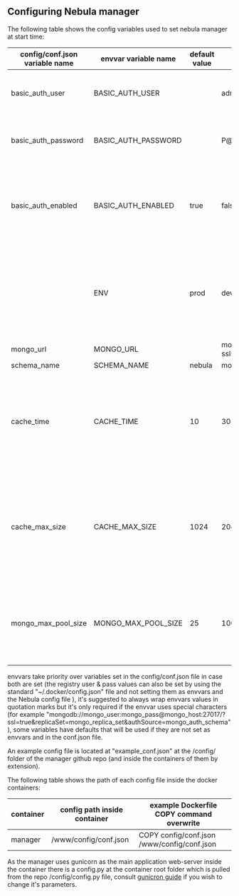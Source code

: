 ## Configuring Nebula manager

The following table shows the config variables used to set nebula manager at start time:

| config/conf.json variable name     | envvar variable name             | default value                | example value                                                                                                        | type   | description                                                                                                                                                                                                                                                                                           | required |
|------------------------------------|----------------------------------|------------------------------|----------------------------------------------------------------------------------------------------------------------|--------|-------------------------------------------------------------------------------------------------------------------------------------------------------------------------------------------------------------------------------------------------------------------------------------------------------|----------|
| basic_auth_user                    | BASIC_AUTH_USER                  |                              | admin                                                                                                                | string | the basic auth user used to secure the manager - unless you set basic_auth_enabled=false you must configure it                                                                                                                                                                                        | no       |
| basic_auth_password                | BASIC_AUTH_PASSWORD              |                              | P@ssw0rd                                                                                                             | string | the basic auth password used to secure the api-manger - unless you set basic_auth_enabled=false you must configure it                                                                                                                                                                                 | no       |
| basic_auth_enabled                 | BASIC_AUTH_ENABLED               | true                         | false                                                                                                                | bool   | defaults to true, if set to false will disable basic auth on nebula-api, setting to false is only recommended to be used if you are using an upstream LB\web server that handles the basic-auth for you instead                                                                                       | yes      |
|                                    | ENV                              | prod                         | dev                                                                                                                  | string | envvar only, defaults to "prod", if set to "dev" will use flask built-in web server on port 5000 to make devs life a tad easier, unless your developing new features to nebula or hunting down a bug in it best to not include it at all                                                              | no       |
| mongo_url                          | MONGO_URL                        |                              | mongodb://mongo_user:mongo_pass@mongo_host:27017/?ssl=true&replicaSet=mongo_replica_set&authSource=mongo_auth_schema | string | mongo URI string                                                                                                                                                                                                                                                                                      | yes      |
| schema_name                        | SCHEMA_NAME                      | nebula                       | mongo_schema                                                                                                         | string | mongo schema name                                                                                                                                                                                                                                                                                     | yes      |
| cache_time                         | CACHE_TIME                       | 10                           | 30                                                                                                                   | int    | the amount of time (in seconds) the cache will be kept before the manager will check in with the backend DB to grab any changes, the higher this number the less frequent changes will take affect on the workers & the less load there will be on the DB                                             | yes      |
| cache_max_size                     | CACHE_MAX_SIZE                   | 1024                         | 2048                                                                                                                 | int    | the maximum number of device_groups that will be kept in cache, if you have more device_groups then this number the LRU device_group will be evicted from the cache so for best performance best to make sure this number is higher then the maximum amount of device_group                           | yes      |
| mongo_max_pool_size                | MONGO_MAX_POOL_SIZE              | 25                           | 100                                                                                                                  | int    | the size of the connection pool between the manager and the backend MongoDB - a good rule of thumb is to have 3 for each device_group in the cluster but no more then 100 at most                                                                                                                     | yes      |


envvars take priority over variables set in the config/conf.json file in case both are set (the registry user & pass values can also be set by using the standard "~/.docker/config.json" file and not setting them as envvars and the Nebula config file ), it's suggested to always wrap envvars values in quotation marks but it's only required if the envvar uses special characters (for example "mongodb://mongo_user:mongo_pass@mongo_host:27017/?ssl=true&replicaSet=mongo_replica_set&authSource=mongo_auth_schema"), some variables have defaults that will be used if they are not set as envvars and in the conf.json file.

An example config file is located at "example_conf.json" at the /config/ folder of the manager github repo (and inside the containers of them by extension).

The following table shows the path of each config file inside the docker containers:

| container      | config path inside container | example Dockerfile COPY command overwrite       |
|----------------|------------------------------|-------------------------------------------------|
| manager        | /www/config/conf.json        | COPY config/conf.json /www/config/conf.json     |

As the manager uses gunicorn as the main application web-server inside the container there is a config.py at the container root folder which is pulled from the repo /config/config.py file, consult [gunicron guide](http://docs.gunicorn.org/en/stable/index.html) if you wish to change it's parameters.
